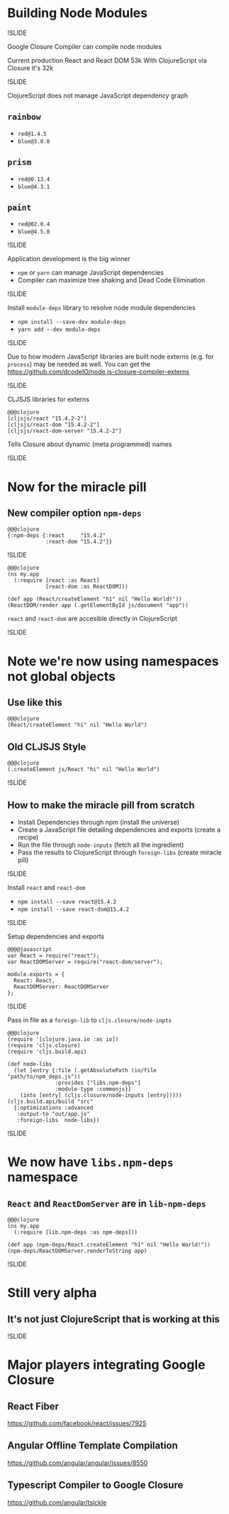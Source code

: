 # Building Node Modules

!SLIDE

Google Closure Compiler can compile node modules

Current production React and React DOM 53k With ClojureScript via Closure it's 32k

!SLIDE

ClojureScript does not manage JavaScript dependency graph

## `rainbow`

- `red@1.4.5`
- `blue@3.0.0`

## `prism`

- `red@0.13.4`
- `blue@4.3.1`

## `paint`

- `red@02.0.4`
- `blue@4.5.0`

!SLIDE

Application development is the big winner

- `npm` or `yarn` can manage JavaScript dependencies
- Compiler can maximize tree shaking and Dead Code Elimination

!SLIDE

Install `module-deps` library to resolve node module dependencies

- `npm install --save-dev module-deps`
- `yarn add --dev module-deps`


!SLIDE

Due to how modern JavaScript libraries are built node externs (e.g. for `process`) may be needed as well.
You can get the https://github.com/dcodeIO/node.js-closure-compiler-externs

!SLIDE

CLJSJS libraries for externs

    @@@clojure
    [cljsjs/react "15.4.2-2"]
    [cljsjs/react-dom "15.4.2-2"]
    [cljsjs/react-dom-server "15.4.2-2"]

Tells Closure about dynamic (meta programmed) names

!SLIDE

# Now for the miracle pill
## New compiler option `npm-deps`

    @@@clojure
    {:npm-deps {:react     "15.4.2"
                :react-dom "15.4.2"}}

!SLIDE

    @@@clojure
    (ns my.app
      (:require [react :as React]
                [react-dom :as ReactDOM]))

    (def app (React/createElement "h1" nil "Hello World!"))
    (ReactDOM/render app (.getElementById js/document "app"))

`react` and `react-dom` are accesible directly in ClojureScript

!SLIDE

# Note we're now using namespaces not global objects

## Use like this

    @@@clojure
    (React/createElement "hi" nil "Hello World")

## Old CLJSJS Style

    @@@clojure
    (.createElement js/React "hi" nil "Hello World")

!SLIDE

## How to make the miracle pill from scratch
- Install Dependencies through npm (install the universe)
- Create a JavaScript file detailing dependencies and exports (create a recipe)
- Run the file through `node-inputs` (fetch all the ingredient)
- Pass the results to ClojureScript through `foreign-libs` (create miracle pill)

!SLIDE

Install `react` and `react-dom`

- `npm install --save react@15.4.2`
- `npm install --save react-dom@15.4.2`

!SLIDE

Setup dependencies and exports

    @@@@javascript
    var React = require("react");
    var ReactDOMServer = require("react-dom/server");

    module.exports = {
      React: React,
      ReactDOMServer: ReactDOMServer
    };

!SLIDE

Pass in file as a `foreign-lib` to `cljs.closure/node-inpts`

    @@@clojure
    (require '[clojure.java.io :as io])
    (require 'cljs.closure)
    (require 'cljs.build.api)

    (def node-libs
      (let [entry {:file (.getAbsolutePath (io/file "path/to/npm_deps.js"))
                   :provides ["libs.npm-deps"]
                   :module-type :commonjs}]
        (into [entry] (cljs.closure/node-inputs [entry]))))
    (cljs.build.api/build "src"
      {:optimizations :advanced
       :output-to "out/app.js"
       :foreign-libs  node-libs})

!SLIDE

# We now have `libs.npm-deps` namespace
## `React` and `ReactDomServer` are in `lib-npm-deps`

    @@@clojure
    (ns my.app
      (:require [lib.npm-deps :as npm-deps]))

    (def app (npm-deps/React.createElement "h1" nil "Hello World!"))
    (npm-deps/ReactDOMServer.renderToString app)


!SLIDE

# Still very alpha
## It's not just ClojureScript that is working at this

!SLIDE

# Major players integrating Google Closure

## React Fiber
https://github.com/facebook/react/issues/7925

## Angular Offline Template Compilation
https://github.com/angular/angular/issues/8550

## Typescript Compiler to Google Closure
https://github.com/angular/tsickle
